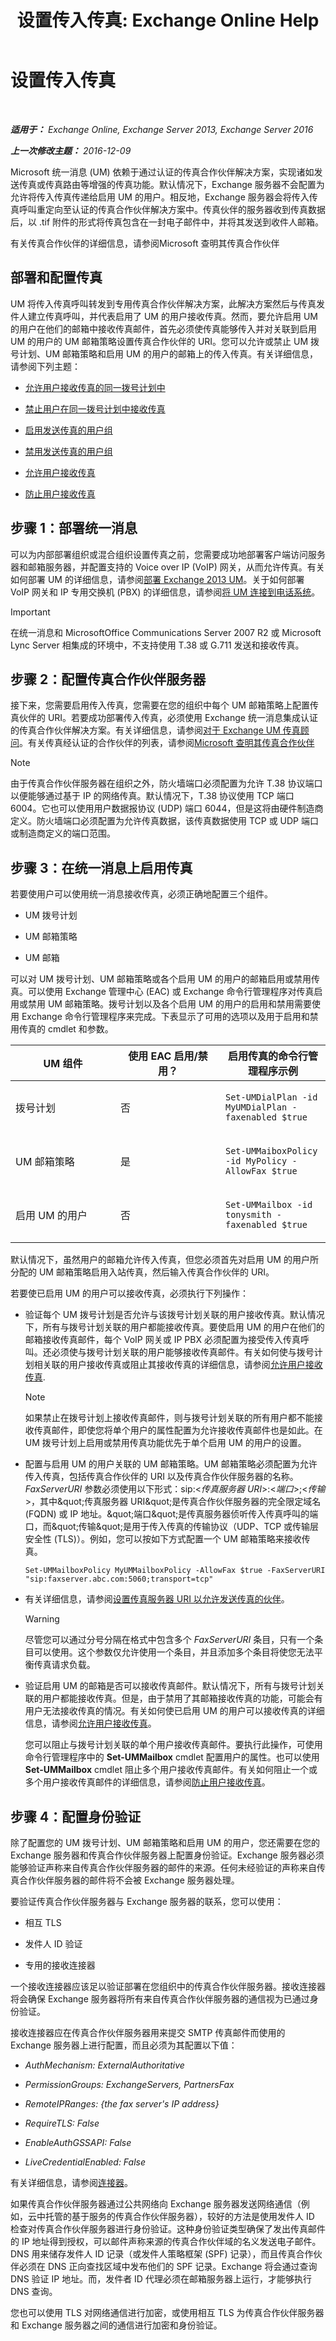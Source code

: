 ﻿---
title: '设置传入传真: Exchange Online Help'
TOCTitle: 设置传入传真
ms:assetid: 5d3cae58-1690-424d-9bef-011911d0b608
ms:mtpsurl: https://technet.microsoft.com/zh-cn/library/Ee633468(v=EXCHG.150)
ms:contentKeyID: 52061357
ms.date: 05/23/2018
mtps_version: v=EXCHG.150
ms.translationtype: MT
---

# 设置传入传真

 

_**适用于：** Exchange Online, Exchange Server 2013, Exchange Server 2016_

_**上一次修改主题：** 2016-12-09_

Microsoft 统一消息 (UM) 依赖于通过认证的传真合作伙伴解决方案，实现诸如发送传真或传真路由等增强的传真功能。默认情况下，Exchange 服务器不会配置为允许将传入传真传递给启用 UM 的用户。相反地，Exchange 服务器会将传入传真呼叫重定向至认证的传真合作伙伴解决方案中。传真伙伴的服务器收到传真数据后，以 .tif 附件的形式将传真包含在一封电子邮件中，并将其发送到收件人邮箱。

有关传真合作伙伴的详细信息，请参阅Microsoft 查明其传真合作伙伴[](https://go.microsoft.com/fwlink/?linkid=190238)

## 部署和配置传真

UM 将传入传真呼叫转发到专用传真合作伙伴解决方案，此解决方案然后与传真发件人建立传真呼叫，并代表启用了 UM 的用户接收传真。然而，要允许启用 UM 的用户在他们的邮箱中接收传真邮件，首先必须使传真能够传入并对关联到启用 UM 的用户的 UM 邮箱策略设置传真合作伙伴的 URI。您可以允许或禁止 UM 拨号计划、UM 邮箱策略和启用 UM 的用户的邮箱上的传入传真。有关详细信息，请参阅下列主题：

  - [允许用户接收传真的同一拨号计划中](allow-users-in-the-same-dial-plan-to-receive-faxes-exchange-2013-help.md)

  - [禁止用户在同一拨号计划中接收传真](prevent-users-in-the-same-dial-plan-from-receiving-faxes-exchange-2013-help.md)

  - [启用发送传真的用户组](enable-faxing-for-a-group-of-users-exchange-2013-help.md)

  - [禁用发送传真的用户组](disable-faxing-for-a-group-of-users-exchange-2013-help.md)

  - [允许用户接收传真](enable-a-user-to-receive-faxes-exchange-2013-help.md)

  - [防止用户接收传真](prevent-a-user-from-receiving-faxes-exchange-2013-help.md)

## 步骤 1：部署统一消息

可以为内部部署组织或混合组织设置传真之前，您需要成功地部署客户端访问服务器和邮箱服务器，并配置支持的 Voice over IP (VoIP) 网关，从而允许传真。有关如何部署 UM 的详细信息，请参阅[部署 Exchange 2013 UM](deploy-exchange-2013-um-exchange-2013-help.md)。关于如何部署 VoIP 网关和 IP 专用交换机 (PBX) 的详细信息，请参阅[将 UM 连接到电话系统](connect-um-to-your-telephone-system-exchange-2013-help.md)。

> [!IMPORTANT]  
> 在统一消息和 MicrosoftOffice Communications Server 2007 R2 或 Microsoft Lync Server 相集成的环境中，不支持使用 T.38 或 G.711 发送和接收传真。


## 步骤 2：配置传真合作伙伴服务器

接下来，您需要启用传入传真，您需要在您的组织中每个 UM 邮箱策略上配置传真伙伴的 URI。若要成功部署传入传真，必须使用 Exchange 统一消息集成认证的传真合作伙伴解决方案。有关详细信息，请参阅[对于 Exchange UM 传真顾问](fax-advisor-for-exchange-um-exchange-2013-help.md)。有关传真经认证的合作伙伴的列表，请参阅[Microsoft 查明其传真合作伙伴](https://go.microsoft.com/fwlink/?linkid=190238)

> [!NOTE]  
> 由于传真合作伙伴服务器在组织之外，防火墙端口必须配置为允许 T.38 协议端口以便能够通过基于 IP 的网络传真。默认情况下，T.38 协议使用 TCP 端口 6004。它也可以使用用户数据报协议 (UDP) 端口 6044，但是这将由硬件制造商定义。防火墙端口必须配置为允许传真数据，该传真数据使用 TCP 或 UDP 端口或制造商定义的端口范围。


## 步骤 3：在统一消息上启用传真

若要使用户可以使用统一消息接收传真，必须正确地配置三个组件。

  - UM 拨号计划

  - UM 邮箱策略

  - UM 邮箱

可以对 UM 拨号计划、UM 邮箱策略或各个启用 UM 的用户的邮箱启用或禁用传真。可以使用 Exchange 管理中心 (EAC) 或 Exchange 命令行管理程序对传真启用或禁用 UM 邮箱策略。拨号计划以及各个启用 UM 的用户的启用和禁用需要使用 Exchange 命令行管理程序来完成。下表显示了可用的选项以及用于启用和禁用传真的 cmdlet 和参数。


<table>
<colgroup>
<col style="width: 33%" />
<col style="width: 33%" />
<col style="width: 33%" />
</colgroup>
<thead>
<tr class="header">
<th>UM 组件</th>
<th>使用 EAC 启用/禁用？</th>
<th>启用传真的命令行管理程序示例</th>
</tr>
</thead>
<tbody>
<tr class="odd">
<td><p>拨号计划</p></td>
<td><p>否</p></td>
<td><p><code>Set-UMDialPlan -id MyUMDialPlan -faxenabled $true</code></p></td>
</tr>
<tr class="even">
<td><p>UM 邮箱策略</p></td>
<td><p>是</p></td>
<td><p><code>Set-UMMaiboxPolicy -id MyPolicy -AllowFax $true</code></p></td>
</tr>
<tr class="odd">
<td><p>启用 UM 的用户</p></td>
<td><p>否</p></td>
<td><p><code>Set-UMMailbox -id tonysmith -faxenabled $true</code></p></td>
</tr>
</tbody>
</table>


默认情况下，虽然用户的邮箱允许传入传真，但您必须首先对启用 UM 的用户所分配的 UM 邮箱策略启用入站传真，然后输入传真合作伙伴的 URI。

若要使已启用 UM 的用户可以接收传真，必须执行下列操作：

  - 验证每个 UM 拨号计划是否允许与该拨号计划关联的用户接收传真。默认情况下，所有与拨号计划关联的用户都能接收传真。要使启用 UM 的用户在他们的邮箱接收传真邮件，每个 VoIP 网关或 IP PBX 必须配置为接受传入传真呼叫。还必须使与拨号计划关联的用户能够接收传真邮件。有关如何使与拨号计划相关联的用户接收传真或阻止其接收传真的详细信息，请参阅[允许用户接收传真](enable-a-user-to-receive-faxes-exchange-2013-help.md).
    
    > [!NOTE]  
    > 如果禁止在拨号计划上接收传真邮件，则与拨号计划关联的所有用户都不能接收传真邮件，即使您将单个用户的属性配置为允许接收传真邮件也是如此。在 UM 拨号计划上启用或禁用传真功能优先于单个启用 UM 的用户的设置。


  - 配置与启用 UM 的用户关联的 UM 邮箱策略。UM 邮箱策略必须配置为允许传入传真，包括传真合作伙伴的 URI 以及传真合作伙伴服务器的名称。*FaxServerURI* 参数必须使用以下形式：sip:\<*传真服务器 URI*\>:\<*端口*\>;\<*传输*\>，其中\&quot;传真服务器 URI\&quot;是传真合作伙伴服务器的完全限定域名 (FQDN) 或 IP 地址。\&quot;端口\&quot;是传真服务器侦听传入传真呼叫的端口，而\&quot;传输\&quot;是用于传入传真的传输协议（UDP、TCP 或传输层安全性 (TLS)）。例如，您可以按如下方式配置一个 UM 邮箱策略来接收传真。
    
        Set-UMMailboxPolicy MyUMMailboxPolicy -AllowFax $true -FaxServerURI "sip:faxserver.abc.com:5060;transport=tcp"

  - 有关详细信息，请参阅[设置传真服务器 URI 以允许发送传真的伙伴](set-the-partner-fax-server-uri-to-allow-faxing-exchange-2013-help.md)。
    
    > [!WARNING]  
    > 尽管您可以通过分号分隔在格式中包含多个 <em>FaxServerURI</em> 条目，只有一个条目可以使用。这个参数仅允许使用一个条目，并且添加多个条目将使您无法平衡传真请求负载。


  - 验证启用 UM 的邮箱是否可以接收传真邮件。默认情况下，所有与拨号计划关联的用户都能接收传真。但是，由于禁用了其邮箱接收传真的功能，可能会有用户无法接收传真的情况。有关如何使已启用 UM 的用户可以接收传真的详细信息，请参阅[允许用户接收传真](enable-a-user-to-receive-faxes-exchange-2013-help.md)。
    
    您可以阻止与拨号计划关联的单个用户接收传真邮件。要执行此操作，可使用命令行管理程序中的 **Set-UMMailbox** cmdlet 配置用户的属性。也可以使用 **Set-UMMailbox** cmdlet 阻止多个用户接收传真邮件。有关如何阻止一个或多个用户接收传真邮件的详细信息，请参阅[防止用户接收传真](prevent-a-user-from-receiving-faxes-exchange-2013-help.md)。

## 步骤 4：配置身份验证

除了配置您的 UM 拨号计划、UM 邮箱策略和启用 UM 的用户，您还需要在您的 Exchange 服务器和传真合作伙伴服务器上配置身份验证。Exchange 服务器必须能够验证声称来自传真合作伙伴服务器的邮件的来源。任何未经验证的声称来自传真合作伙伴服务器的邮件将不会被 Exchange 服务器处理。

要验证传真合作伙伴服务器与 Exchange 服务器的联系，您可以使用：

  - 相互 TLS

  - 发件人 ID 验证

  - 专用的接收连接器

一个接收连接器应该足以验证部署在您组织中的传真合作伙伴服务器。接收连接器将会确保 Exchange 服务器将所有来自传真合作伙伴服务器的通信视为已通过身份验证。

接收连接器应在传真合作伙伴服务器用来提交 SMTP 传真邮件而使用的 Exchange 服务器上进行配置，而且必须为其配置以下值：

  - *AuthMechanism: ExternalAuthoritative*

  - *PermissionGroups: ExchangeServers, PartnersFax*

  - *RemoteIPRanges: {the fax server's IP address}*

  - *RequireTLS: False*

  - *EnableAuthGSSAPI: False*

  - *LiveCredentialEnabled: False*

有关详细信息，请参阅[连接器](connectors-exchange-2013-help.md)。

如果传真合作伙伴服务器通过公共网络向 Exchange 服务器发送网络通信（例如，云中托管的基于服务的传真合作伙伴服务器），较好的方法是使用发件人 ID 检查对传真合作伙伴服务器进行身份验证。这种身份验证类型确保了发出传真邮件的 IP 地址得到授权，可以邮件声称来源的传真合作伙伴域的名义发送电子邮件。DNS 用来储存发件人 ID 记录（或发件人策略框架 (SPF) 记录），而且传真合作伙伴必须在 DNS 正向查找区域中发布他们的 SPF 记录。Exchange 将会通过查询 DNS 验证 IP 地址。而，发件者 ID 代理必须在邮箱服务器上运行，才能够执行 DNS 查询。

您也可以使用 TLS 对网络通信进行加密，或使用相互 TLS 为传真合作伙伴服务器和 Exchange 服务器之间的通信进行加密和身份验证。

